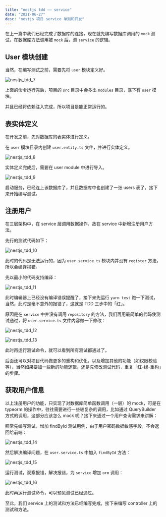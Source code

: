 ```yaml
---
title: "nestjs tdd —— service"
date: "2021-06-27"
desc: "nestjs 项目 service 单测和开发"
---
```


在上一篇中我们已经完成了数据库的连接，现在就先编写数据库调用的 `mock` 测试，在数据库方法调用被 `mock` 后，测 `service` 的逻辑。

## User 模块创建

当然，在编写测试之前，需要先将 `user` 模块定义好。

![nestjs_tdd_7](https://youyas-cos-1254423828.cos.ap-guangzhou.myqcloud.com/images/nestjs_tdd_7.png)

上面的命令运行完后，项目的 `src` 目录中会多出 `modules` 目录，底下有 `user` 模块。

并且已经将依赖注入完成，所以项目是能正常运行的。

## 表实体定义

在开发之前，先对数据库的表实体进行定义。

在 `user` 模块目录内创建 `user.entity.ts` 文件，并进行实体定义。

![nestjs_tdd_8](https://youyas-cos-1254423828.cos.ap-guangzhou.myqcloud.com/images/nestjs_tdd_8.png)

实体定义完成后，需要在 user module 中进行导入。

![nestjs_tdd_9](https://youyas-cos-1254423828.cos.ap-guangzhou.myqcloud.com/images/nestjs_tdd_9.png)

启动服务，已经连上该数据库了，并且数据库中也创建了一张 users 表了，接下来开始编写测试。

## 注册用户

在三层架构中，在 service 层调用数据操作，故在 service 中新增注册用户方法。

先行的测试代码如下：

![nestjs_tdd_10](https://youyas-cos-1254423828.cos.ap-guangzhou.myqcloud.com/images/nestjs_tdd_10.png)

此时的代码是无法运行的，因为 `user.service.ts` 模块内并没有 `register` 方法，所以会编译报错。

先以最小的代码支持编译：

![nestjs_tdd_11](https://youyas-cos-1254423828.cos.ap-guangzhou.myqcloud.com/images/nestjs_tdd_11.png)

此时编辑器上已经没有编译错误提醒了，接下来先运行 `yarn test` 跑一下测试，当然，此时是毫不意外的报错了，这就是 TDD 三步中的「红」。

原因是在 `service` 中并没有调用 `repository` 的方法，我们再用最简单的代码使测试通过，将 `user.service.ts` 文件内容做一下修改：

![nestjs_tdd_12](https://youyas-cos-1254423828.cos.ap-guangzhou.myqcloud.com/images/nestjs_tdd_12.png)

![nestjs_tdd_13](https://youyas-cos-1254423828.cos.ap-guangzhou.myqcloud.com/images/nestjs_tdd_13.png)

此时再运行测试命令，就可以看到所有测试都通过了。

后面还可以对项目代码做更多的重构和优化，以及增加其他的功能（如权限校验等），当然如果要加一些新的功能逻辑，还是先修改测试代码，重复「红-绿-重构」的步骤。

## 获取用户信息

以上注册用户的功能，只实现了对数据库简单函数调用（一层）的 mock，可是在 typeorm 的操作中，往往需要进行一些较复杂的调用，比如通过 QueryBuilder 方式的调用，这部分应该怎么 mock 呢？接下来通过一个用户查询需求来讲解：

照常先编写测试，增加 findById 测试用例，由于用户密码数据敏感字段，不会返回给前端：

![nestjs_tdd_14](https://youyas-cos-1254423828.cos.ap-guangzhou.myqcloud.com/images/nestjs_tdd_14.png)

然后解决编译问题，在 `user.service.ts` 中加入 `findById` 方法：

![nestjs_tdd_15](https://youyas-cos-1254423828.cos.ap-guangzhou.myqcloud.com/images/nestjs_tdd_15.png)

运行测试，观察报错，解决报错，为 `service` 增加 `orm` 调用：

![nestjs_tdd_16](https://youyas-cos-1254423828.cos.ap-guangzhou.myqcloud.com/images/nestjs_tdd_16.png)

此时再运行测试命令，可以预见测试已经通过。

至此，我们 service 上的测试和方法已经编写完成，接下来编写 controller 上的测试和方法。